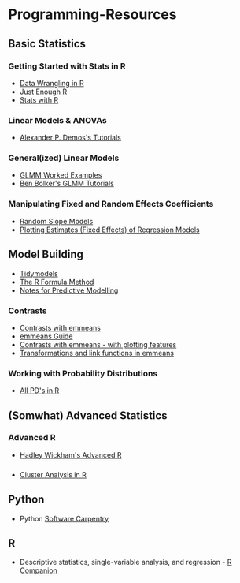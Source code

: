 # Programming-Resources

## Basic Statistics
### Getting Started with Stats in R
- [Data Wrangling in R](https://jules32.github.io/2016-07-12-Oxford/dplyr_tidyr/)
- [Just Enough R](https://benwhalley.github.io/just-enough-r/)
- [Stats with R](https://mgimond.github.io/Stats-in-R/index.html)
### Linear Models & ANOVAs
- [Alexander P. Demos's Tutorials](http://www.alexanderdemos.org/ANOVA.html)
### General(ized) Linear Models
- [GLMM Worked Examples](https://bbolker.github.io/mixedmodels-misc/ecostats_chap.html)
- [Ben Bolker's GLMM Tutorials](https://bbolker.github.io/mixedmodels-misc/)
### Manipulating Fixed and Random Effects Coefficients
- [Random Slope Models](http://www.bristol.ac.uk/cmm/learning/videos/random-slopes.html)
- [Plotting Estimates (Fixed Effects) of Regression Models](https://cran.r-project.org/web/packages/sjPlot/vignettes/plot_model_estimates.html)
## Model Building
- [Tidymodels](https://www.tidymodels.org/start/models/)
- [The R Formula Method](https://rviews.rstudio.com/2017/03/01/the-r-formula-method-the-bad-parts/_)
- [Notes for Predictive Modelling](https://bookdown.org/egarpor/PM-UC3M/)
### Contrasts
- [Contrasts with emmeans](https://aosmith.rbind.io/2019/03/25/getting-started-with-emmeans/)
- [emmeans Guide](https://cran.r-project.org/web/packages/emmeans/vignettes/basics.html#more)
- [Contrasts with emmeans - with plotting features](https://cran.r-project.org/web/packages/emmeans/vignettes/comparisons.html)
- [Transformations and link functions in emmeans](https://mran.microsoft.com/snapshot/2018-03-30/web/packages/emmeans/vignettes/transformations.html)
### Working with Probability Distributions
- [All PD's in R](https://cran.r-project.org/web/views/Distributions.html)

## (Somwhat) Advanced Statistics
### Advanced R
- [Hadley Wickham's Advanced R](https://adv-r.hadley.nz/index.html)
### 
- [Cluster Analysis in R](https://www.datanovia.com/en/blog/cluster-analysis-in-r-simplified-and-enhanced/)

## Python
- Python
[Software Carpentry](https://software-carpentry.org/lessons/)

## R
- Descriptive statistics, single-variable analysis, and regression - [R Companion](https://rcompanion.org/rcompanion/)

